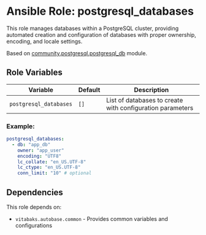 # Ansible Role: postgresql_databases

This role manages databases within a PostgreSQL cluster, providing automated creation and configuration of databases with proper ownership, encoding, and locale settings.

Based on [community.postgresql.postgresql_db](https://docs.ansible.com/ansible/latest/collections/community/postgresql/postgresql_db_module.html) module.

## Role Variables

| Variable | Default | Description |
|----------|---------|-------------|
| `postgresql_databases` | `[]` | List of databases to create with configuration parameters |

### Example:

```yaml
postgresql_databases:
  - db: "app_db"
    owner: "app_user"
    encoding: "UTF8"
    lc_collate: "en_US.UTF-8"
    lc_ctype: "en_US.UTF-8"
    conn_limit: "10" # optional
```

## Dependencies

This role depends on:
- `vitabaks.autobase.common` - Provides common variables and configurations
